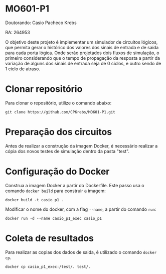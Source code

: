 # MO601-P1

Doutorando: Casio Pacheco Krebs

RA: 264953

O objetivo deste projeto é implementar um simulador de circuitos lógicos, que permita gerar o histórico dos valores dos sinais de entrada e de saída para cada porta lógica. Onde serão projetados dois fluxos de simulação, o primeiro considerando que o tempo de propagação da resposta a partir da variação de alguns dos sinais de entrada seja de 0 ciclos, e outro sendo de 1 ciclo de atraso.


# Clonar repositório

Para clonar o repositório, utilize o comando abaixo:

```
git clone https://github.com/CPKrebs/MO601-P1.git
```


# Preparação dos circuitos

Antes de realizar a construção da imagem Docker, é necessário realizar a cópia dos novos testes de simulação dentro da pasta "test".


# Configuração do Docker


Construa a imagem Docker a partir do Dockerfile. Este passo usa o comando ```docker build``` para construir a imagem:

```
docker build -t casio_p1 .
```


Modificar o nome do docker, com a flag ```--name```, a partir do comando ```run```: 

```
docker run -d --name casio_p1_exec casio_p1
```



# Coleta de resultados

Para realizar as copias dos dados de saida, é utilizado o comando ```docker cp```.

```
docker cp casio_p1_exec:/test/. test/.
```